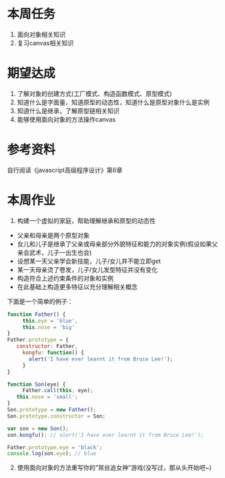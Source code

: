 # 本周任务 #
1. 面向对象相关知识
2. 复习canvas相关知识

# 期望达成 #
1. 了解对象的创建方式(工厂模式、构造函数模式、原型模式)
2. 知道什么是字面量，知道原型的动态性，知道什么是原型对象什么是实例
3. 知道什么是继承，了解原型链相关知识
4. 能够使用面向对象的方法操作canvas

# 参考资料 #

  自行阅读《javascript高级程序设计》第6章

# 本周作业 #
1. 构建一个虚拟的家庭，帮助理解继承和原型的动态性
  - 父亲和母亲是两个原型对象
  - 女儿和儿子是继承了父亲或母亲部分外貌特征和能力的对象实例(假设如果父亲会武术，儿子一出生也会)
  - 设想某一天父亲学会新技能，儿子/女儿并不能立即get
  - 某一天母亲烫了卷发，儿子/女儿发型特征并没有变化
  - 构造符合上述约束条件的对象和实例
  - 在此基础上构造更多特征以充分理解相关概念

  下面是一个简单的例子：
  ```javascript
  function Father() {
	   this.eye = 'blue',
	   this.nose = 'big'
  }
  Father.prototype = {
     constructor: Father,
	   kongfu: function() {
	     alert('I have ever learnt it from Bruce Lee!');
	   }
  }

  function Son(eye) {
	   Father.call(this, eye);
     this.nose = 'small';
  }
  Son.prototype = new Father();
  Son.prototype.constructor = Son;

  var son = new Son();
  son.kongfu(); // alert('I have ever learnt it from Bruce Lee!');

  Father.prototype.eye = 'black';
  console.log(son.eye); // blue
  ```
2. 使用面向对象的方法重写你的"屌丝追女神"游戏(没写过，那从头开始吧~)
